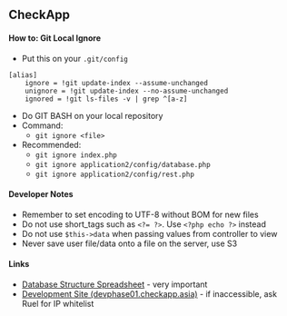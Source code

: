 CheckApp
-

#### How to: Git Local Ignore
* Put this on your `.git/config`
```
[alias]
	ignore = !git update-index --assume-unchanged 
	unignore = !git update-index --no-assume-unchanged
	ignored = !git ls-files -v | grep ^[a-z]
```
* Do GIT BASH on your local repository
* Command:
   * `git ignore <file>`
* Recommended:
   * `git ignore index.php`
   * `git ignore application2/config/database.php`
   * `git ignore application2/config/rest.php`

#### Developer Notes
* Remember to set encoding to UTF-8 without BOM for new files
* Do not use short_tags such as `<?= ?>`. Use `<?php echo ?>` instead
* Do not use `$this->data` when passing values from controller to view
* Never save user file/data onto a file on the server, use S3

#### Links
* [Database Structure Spreadsheet](https://docs.google.com/spreadsheets/d/1M8zDzkDnJnUgXAto0qZ3s_bAhFAuHZmLnN1ACYnfiMA) - very important
* [Development Site (devphase01.checkapp.asia)](http://devphase01.checkapp.asia) - if inaccessible, ask Ruel for IP whitelist